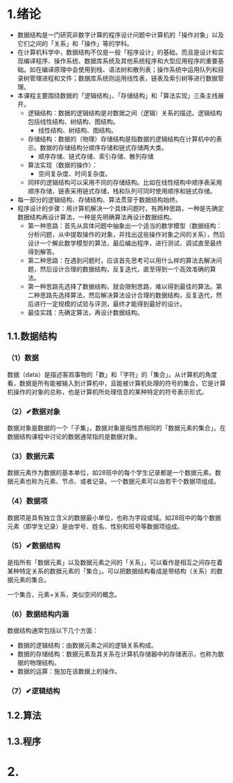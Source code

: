 # 1.绪论
- 数据结构是一门研究非数字计算的程序设计问题中计算机的「操作对象」以及它们之间的「关系」和「操作」等的学科。
- 在计算机科学中，数据结构不仅是一般「程序设计」的基础，而且是设计和实现编译程序、操作系统、数据库系统及其他系统程序和大型应用程序的重要基础。如在编译原理中会使用到栈、语法树和散列表；操作系统中运用队列和目录树管理进程和文件；数据库系统则运用线性表，链表及索引树等进行数据管理。
- 本课程主要围绕数据的「逻辑结构」、「存储结构」和「算法实现」三条主线展开。
    - 逻辑结构：数据的逻辑结构是对数据之间（逻辑）关系的描述。逻辑结构包括线性结构、树结构、图结构。
        - 线性结构、树结构、图结构。
    - 存储结构：数据的（物理）存储结构是指数据的逻辑结构在计算机中的表示。数据的存储结构分顺序存储和链式存储两大类。
        - 顺序存储、链式存储、索引存储、散列存储
    - 算法实现（数据的操作）：
        - 空间复杂度、时间复杂度。
    - 同样的逻辑结构可以采用不同的存储结构。比如在线性结构中顺序表采用顺序存储，链表采用链式存储，栈和队列可同时使用顺序和链式存储。
- 每一部分的逻辑结构、存储结构、算法贯穿于数据结构始终。
- 程序设计的步骤：用计算机解决一个具体问题时，有两种思路，一种是先确定数据结构再设计算法，一种是先明确算法再设计数据结构。
    - 第一种思路：首先从具体问题中抽象出一个适当的数学模型（数据结构：分析问题，从中提取操作的对象，并找出这些操作对象之间的关系），然后设计一个解此数学模型的算法，最后编出程序，进行测试、调试直至最终得到解答。
    - 第二种思路：在遇到问题时，应该首先思考可以用什么样的算法去解决问题，然后设计合理的数据结构，反复迭代，直至得到一个高效准确的算法。
    - 第一种思路先选择了数据结构，就会限制思路，难以得到最佳的算法。第二种思路先选择算法，然后解决算法设计合理的数据结构，反复迭代，然后进行一定规模的试验与评测，最终才能得到最好的设计。
    - 最佳实践：先确定算法，再设计数据结构。

## 1.1.数据结构
### （1）数据
数据（data）是描述客观事物的「数」和「字符」的「集合」。从计算机的角度看，数据是所有能被输入到计算机中，且能被计算机处理的符号的集合，它是计算机操作的对象的总称，也是计算机所处理信息的某种特定的符号表示形式。

### （2）✔︎数据对象
数据对象是数据的一个「子集」，数据对象是指性质相同的「数据元素的集合」。在数据结构课程中讨论的数据通常指的是数据对象。

### （3）数据元素
数据元素作为数据的基本单位，如28班中的每个学生记录都是一个数据元素。数据元素也称为元素、节点、或者记录。一个数据元素可以由若干个数据项组成。

### （4）数据项
数据项是具有独立含义的数据最小单位，也称为字段或域。如28班中的每个数据元素（即学生记录）是由学号、姓名、性别和班号等数据项组成。

### （5）✔︎数据结构
是指所有「数据元素」以及数据元素之间的「关系」，可以看作是相互之间存在着某种特定关系的数据元素的「集合」。可以把数据结构看成是带结构（关系）的数据元素的集合。

一个集合，元素+关系，类似空间的概念。

### （6）数据结构内涵
数据结构通常包括以下几个方面：
- 数据的逻辑结构：由数据元素之间的逻辑关系构成。
- 数据的存储结构：数据元素及其关系在计算机存储器中的存储表示，也称为数据的物理结构。
- 数据的运算：施加在该数据上的操作。

### （7）✔︎逻辑结构



## 1.2.算法

## 1.3.程序

# 2.

